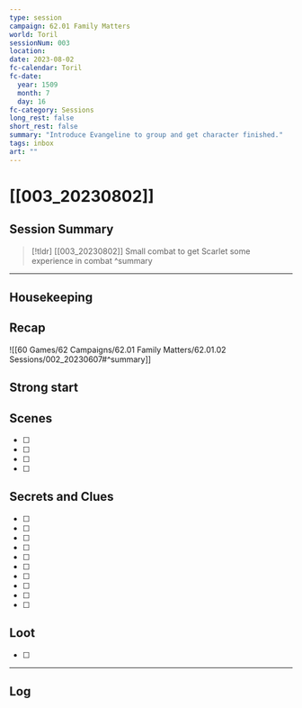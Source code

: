 ```yaml
---
type: session
campaign: 62.01 Family Matters
world: Toril
sessionNum: 003
location: 
date: 2023-08-02
fc-calendar: Toril
fc-date:
  year: 1509
  month: 7
  day: 16
fc-category: Sessions
long_rest: false
short_rest: false
summary: "Introduce Evangeline to group and get character finished."
tags: inbox
art: ""
---
```

# [[003_20230802]]

## Session Summary

> [!tldr] [[003_20230802]]
> Small combat to get Scarlet some experience in combat
>  ^summary

---

## Housekeeping



## Recap

![[60 Games/62 Campaigns/62.01 Family Matters/62.01.02 Sessions/002_20230607#^summary]]

## Strong start

> 

## Scenes

- [ ] 
- [ ] 
- [ ] 
- [ ] 

## Secrets and Clues

- [ ] 
- [ ] 
- [ ] 
- [ ] 
- [ ] 
- [ ] 
- [ ] 
- [ ] 
- [ ] 
- [ ] 

## Loot

- [ ] 

---

## Log

